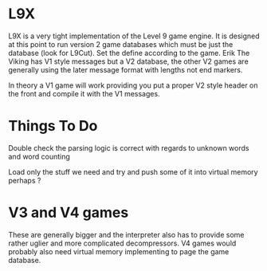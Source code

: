 # L9X

L9X is a very tight implementation of the Level 9 game engine. It is designed
at this point to run version 2 game databases which must be just the database
(look for L9Cut). Set the define according to the game. Erik The Viking has
V1 style messages but a V2 database, the other V2 games are generally using
the later message format with lengths not end markers.

In theory a V1 game will work providing you put a proper V2 style header on the
front and compile it with the V1 messages.

# Things To Do

Double check the parsing logic is correct with regards to unknown words and
word counting

Load only the stuff we need and try and push some of it into virtual memory
perhaps ?

# V3 and V4 games

These are generally bigger and the interpreter also has to provide some rather
uglier and more complicated decompressors. V4 games would probably also need
virtual memory implementing to page the game database.
